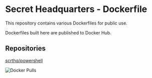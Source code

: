 # Secret Headquarters - Dockerfile

This repository contains various Dockerfiles for public use.

Dockerfiles built here are published to Docker Hub.

## Repositories

[scrthq/powershell](https://cloud.docker.com/repository/docker/scrthq/powershell)

![Docker Pulls](https://img.shields.io/docker/pulls/scrthq/powershell?logo=docker)
